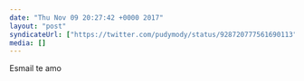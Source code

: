 ```yaml
---
date: "Thu Nov 09 20:27:42 +0000 2017"
layout: "post"
syndicateUrl: ["https://twitter.com/pudymody/status/928720777561690113"]
media: []
---
```

Esmail te amo